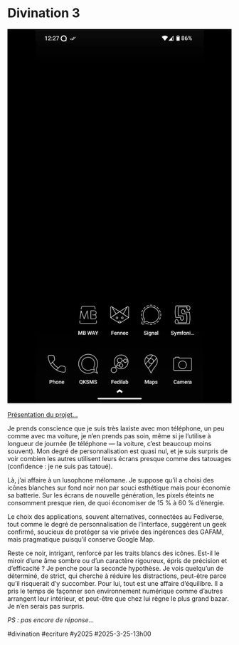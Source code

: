# Divination 3

![Phone 3](_i/003.webp)

[Présentation du projet…](https://tcrouzet.com/2025/03/20/mythologies-de-poche/)

Je prends conscience que je suis très laxiste avec mon téléphone, un peu comme avec ma voiture, je n’en prends pas soin, même si je l’utilise à longueur de journée (le téléphone — la voiture, c’est beaucoup moins souvent). Mon degré de personnalisation est quasi nul, et je suis surpris de voir combien les autres utilisent leurs écrans presque comme des tatouages (confidence : je ne suis pas tatoué).

Là, j’ai affaire à un lusophone mélomane. Je suppose qu’il a choisi des icônes blanches sur fond noir non par souci esthétique mais pour économie sa batterie. Sur les écrans de nouvelle génération, les pixels éteints ne consomment presque rien, de quoi économiser de 15 % à 60 % d’énergie.

Le choix des applications, souvent alternatives, connectées au Fediverse, tout comme le degré de personnalisation de l’interface, suggèrent un geek confirmé, soucieux de protéger sa vie privée des ingérences des GAFAM, mais pragmatique puisqu’il conserve Google Map.

Reste ce noir, intrigant, renforcé par les traits blancs des icônes. Est-il le miroir d’une âme sombre ou d’un caractère rigoureux, épris de précision et d’efficacité ? Je penche pour la seconde hypothèse. Je vois quelqu’un de déterminé, de strict, qui cherche à réduire les distractions, peut-être parce qu’il risquerait d’y succomber. Pour lui, tout est une affaire d’équilibre. Il a pris le temps de façonner son environnement numérique comme d’autres arrangent leur intérieur, et peut-être que chez lui règne le plus grand bazar. Je n’en serais pas surpris.

*PS : pas encore de réponse…*

#divination #ecriture #y2025 #2025-3-25-13h00
